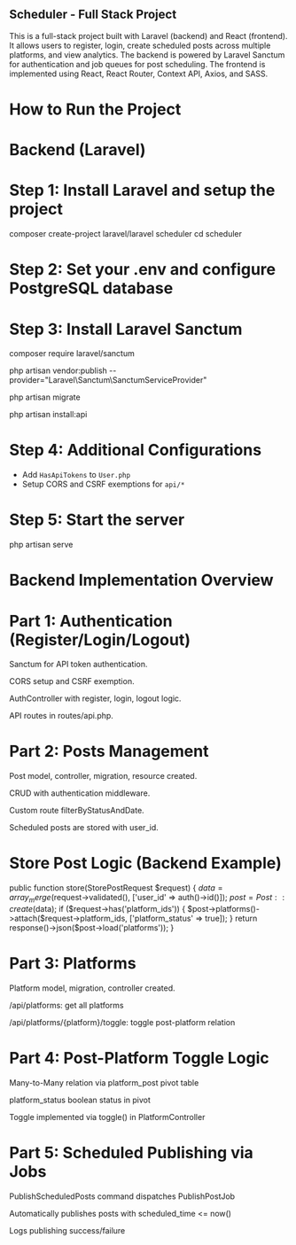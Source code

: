 ## Scheduler - Full Stack Project

This is a full-stack project built with Laravel (backend) and React (frontend). It allows users to register, login, create scheduled posts across multiple platforms, and view analytics. The backend is powered by Laravel Sanctum for authentication and job queues for post scheduling. The frontend is implemented using React, React Router, Context API, Axios, and SASS.

# How to Run the Project

# Backend (Laravel)

# Step 1: Install Laravel and setup the project

composer create-project laravel/laravel scheduler
cd scheduler

# Step 2: Set your .env and configure PostgreSQL database

# Step 3: Install Laravel Sanctum

composer require laravel/sanctum

php artisan vendor:publish --provider="Laravel\Sanctum\SanctumServiceProvider"

php artisan migrate

php artisan install:api

# Step 4: Additional Configurations

-   Add `HasApiTokens` to `User.php`
-   Setup CORS and CSRF exemptions for `api/*`

# Step 5: Start the server

php artisan serve

# Backend Implementation Overview

# Part 1: Authentication (Register/Login/Logout)

Sanctum for API token authentication.

CORS setup and CSRF exemption.

AuthController with register, login, logout logic.

API routes in routes/api.php.

# Part 2: Posts Management

Post model, controller, migration, resource created.

CRUD with authentication middleware.

Custom route filterByStatusAndDate.

Scheduled posts are stored with user_id.

# Store Post Logic (Backend Example)

public function store(StorePostRequest $request) {
    $data = array_merge($request->validated(), ['user_id' => auth()->id()]);
$post = Post::create($data);
if ($request->has('platform_ids')) {
        $post->platforms()->attach($request->platform_ids, ['platform_status' => true]);
}
return response()->json($post->load('platforms'));
}

# Part 3: Platforms

Platform model, migration, controller created.

/api/platforms: get all platforms

/api/platforms/{platform}/toggle: toggle post-platform relation

# Part 4: Post-Platform Toggle Logic

Many-to-Many relation via platform_post pivot table

platform_status boolean status in pivot

Toggle implemented via toggle() in PlatformController

# Part 5: Scheduled Publishing via Jobs

PublishScheduledPosts command dispatches PublishPostJob

Automatically publishes posts with scheduled_time <= now()

Logs publishing success/failure
